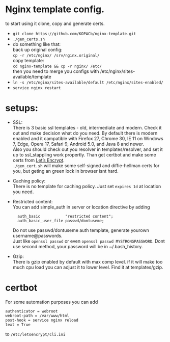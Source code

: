 # Nginx template config.

to start using it clone, copy and generate certs.

+ `git clone https://github.com/KOPACb/nginx-template.git`
+ `./gen_certs.sh`
+  do something like that:   
back up original config:  
`cp -r /etc/nginx/ /srv/nginx.original/`  
copy template:  
`cd nginx-template && cp -r nginx/ /etc/`  
then you need to merge you configs with /etc/nginx/sites-available/template  
+ `ln -s /etc/nginx/sites-available/default /etc/nginx/sites-enabled/`
+ `service nginx restart`


# setups:
* SSL:  
There is 3 basic ssl templates - old, intermediate and modern. Check it out and make decision what do you need.
By default there is modern enabled and it campatible with Firefox 27, Chrome 30, IE 11 on Windows 7, Edge, Opera 17, Safari 9, Android 5.0, and Java 8 and newer.  
Also you should check out you resolver in templates/resolver, and set it up to ssl_stappling work propertly.
Than get certbot and make some certs from [Let’s Encrypt](https://letsencrypt.org/).   
`./gen_cert.sh` will make some self-signed and diffie-hellman certs for you, but geting an green lock in browser isnt hard.  

* Caching policy:  
There is no template for caching policy. Just set `expires 1d` at location you need.

* Restricted content:  
You can add simple_auth in server or location directive by adding  
  ```
    auth_basic           "restricted content";  
    auth_basic_user_file passwd/dontuseme;  
  ```  
  Do not use passwd/dontuseme auth template, generate yourown username@passwords.  
  Just like `openssl passwd` or even `openssl passwd MYSTRONGPASSWORD`.
  Dont use second method, your password will be in ~/.bash_history.


* Gzip:  
There is gzip enabled by default with max comp level. if it will make too much cpu load you can adjust it to lower level. Find it at templates/gzip.

# certbot
For some automation purposes you can add
```
authenticator = webroot
webroot-path = /var/www/html
post-hook = service nginx reload
text = True
```
to `/etc/letsencrypt/cli.ini`

